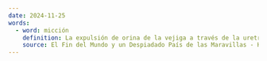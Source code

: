 ```yaml
---
date: 2024-11-25
words:
  - word: micción
    definition: La expulsión de orina de la vejiga a través de la uretra.
    source: El Fin del Mundo y un Despiadado País de las Maravillas - Haruki Murakami 
---
```

